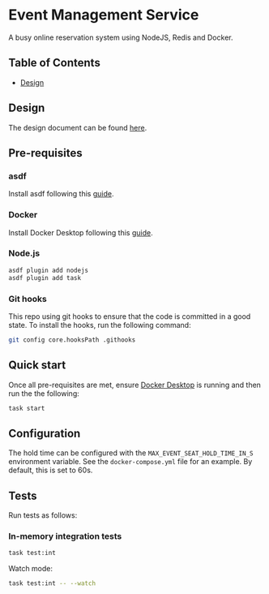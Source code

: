 # Event Management Service

A busy online reservation system using NodeJS, Redis and Docker.

## Table of Contents

- [Design](#design)

## Design

The design document can be found [here](./docs/design.md).

## Pre-requisites

### asdf

Install asdf following this
[guide](https://asdf-vm.com/guide/getting-started.html#getting-started).

### Docker

Install Docker Desktop following this
[guide](https://docs.docker.com/engine/install/).

### Node.js

```sh
asdf plugin add nodejs
asdf plugin add task
```

### Git hooks

This repo using git hooks to ensure that the code is committed in a good state.
To install the hooks, run the following command:

```bash
git config core.hooksPath .githooks
```

## Quick start

Once all pre-requisites are met, ensure
[Docker Desktop](https://docs.docker.com/) is running and then run the the
following:

```sh
task start
```

## Configuration

The hold time can be configured with the `MAX_EVENT_SEAT_HOLD_TIME_IN_S`
environment variable. See the `docker-compose.yml` file for an example. By
default, this is set to 60s.

## Tests

Run tests as follows:

### In-memory integration tests

```sh
task test:int
```

Watch mode:

```sh
task test:int -- --watch
```
